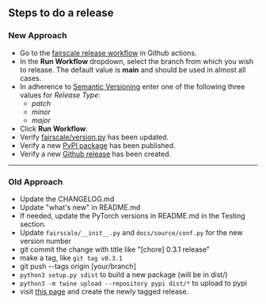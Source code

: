 ## Steps to do a release

### New Approach
- Go to the [fairscale release workflow](https://github.com/facebookresearch/fairscale/actions/workflows/release.yml) in Github actions.
- In the __Run Workflow__ dropdown, select the branch from which you wish to release. The default value is **main** and should be used in almost all cases.
- In adherence to [Semantic Versioning]((https://semver.org/spec/v2.0.0.html)) enter one of the following three values for _Release Type_:
  - _patch_
  - _minor_
  - _major_
- Click __Run Workflow__.
- Verify [fairscale/version.py](https://github.com/facebookresearch/fairscale/blob/main/fairscale/version.py) has been updated.
- Verify a new [PyPI package](https://pypi.org/project/fairscale/) has been published.
- Verify a new [Github release](https://github.com/facebookresearch/fairscale/releases) has been created.

---
### Old Approach

- Update the CHANGELOG.md
- Update "what's new" in README.md
- If needed, update the PyTorch versions in README.md in the Testing section.
- Update `fairscale/__init__.py` and `docs/source/conf.py` for the new version number
- git commit the change with title like "[chore] 0.3.1 release"
- make a tag, like `git tag v0.3.1`
- git push --tags origin [your/branch]
- `python3 setup.py sdist` to build a new package (will be in dist/)
- `python3 -m twine upload --repository pypi dist/*` to upload to pypi
- visit [this page](https://github.com/facebookresearch/fairscale/tags) and create the newly
  tagged release.
